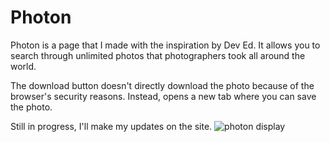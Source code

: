 # Photon
Photon is a page that I made with the inspiration by Dev Ed. It allows you to search through unlimited photos that photographers took all around the world.

The download button doesn't directly download the photo because of the browser's security reasons. Instead, opens a new tab where you can save the photo.

Still in progress, I'll make my updates on the site.
![photon display](https://user-images.githubusercontent.com/57688043/147460426-ec331507-f85f-4982-a80c-719566efd9f8.JPG)
